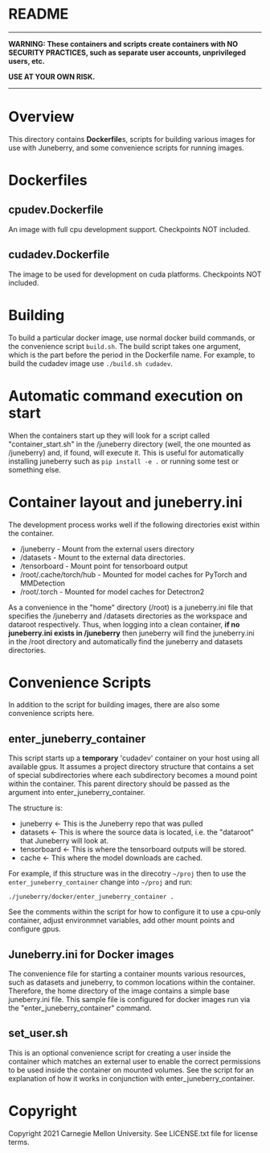 README
==========

***

**WARNING: These containers and scripts create containers with NO SECURITY PRACTICES,
such as separate user accounts, unprivileged users, etc.**

**USE AT YOUR OWN RISK.**

***


# Overview

This directory contains **Dockerfile**s, scripts for building various images for use with Juneberry, and some
convenience scripts for running images.


# Dockerfiles

## cpudev.Dockerfile

An image with full cpu development support. Checkpoints NOT included. 

## cudadev.Dockerfile

The image to be used for development on cuda platforms. Checkpoints NOT included.

# Building

To build a particular docker image, use normal docker build commands, or the convenience script `build.sh`. 
The build script takes one argument, which is the part before the period in the Dockerfile name. 
For example, to build the cudadev image use `./build.sh cudadev`.

# Automatic command execution on start

When the containers start up they will look for a script called "container_start.sh" in the /juneberry
directory (well, the one mounted as /juneberry) and, if found, will execute it. This is useful for
automatically installing juneberry such as `pip install -e .` or running some test or something else.

# Container layout and juneberry.ini

The development process works well if the following directories exist within the container.

* /juneberry - Mount from the external users directory
* /datasets - Mount to the external data directories.
* /tensorboard - Mount point for tensorboard output
* /root/.cache/torch/hub - Mounted for model caches for PyTorch and MMDetection
* /root/.torch - Mounted for model caches for Detectron2

As a convenience in the "home" directory (/root) is a juneberry.ini file that specifies the /juneberry
and /datasets directories as the workspace and dataroot respectively.
Thus, when logging into a clean container, __if no juneberry.ini exists in /juneberry__ then juneberry will
find the juneberry.ini in the /root directory and automatically find the juneberry and datasets directories.

# Convenience Scripts

In addition to the script for building images, there are also some convenience scripts here.

## enter_juneberry_container

This script starts up a **temporary** 'cudadev' container on your host using all available gpus.
It assumes a project directory structure that contains a set of special subdirectories where each
subdirectory becomes a mound point within the container. This parent directory should be passed as the argument
into enter_juneberry_container.  

The structure is:

* juneberry <- This is the Juneberry repo that was pulled
* datasets <- This is where the source data is located, i.e. the "dataroot" that Juneberry will look at.
* tensorboard <- This is where the tensorboard outputs will be stored.
* cache <- This where the model downloads are cached.

For example, if this structure was in the direcotry `~/proj` then to use the `enter_juneberry_container`
change into `~/proj` and run: 

`./juneberry/docker/enter_juneberry_container .`

See the comments within the script for how to configure it to use a cpu-only container, adjust environmnet
variables, add other mount points and configure gpus.

## Juneberry.ini for Docker images

The convenience file for starting a container mounts various resources, such as datasets and juneberry,
to common locations within the container. Therefore, the home directory of the image contains a simple base 
juneberry.ini file. This sample file is configured for docker images run via the "enter_juneberry_container" command.

## set_user.sh

This is an optional convenience script for creating a user inside the container which matches an external
user to enable the correct permissions to be used inside the container on mounted volumes. See the script
for an explanation of how it works in conjunction with enter_juneberry_container.

# Copyright

Copyright 2021 Carnegie Mellon University.  See LICENSE.txt file for license terms.
